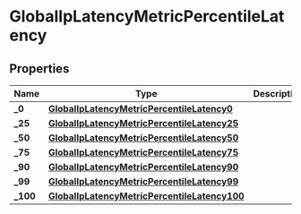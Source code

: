 

# GlobalIpLatencyMetricPercentileLatency


## Properties

| Name | Type | Description | Notes |
|------------ | ------------- | ------------- | -------------|
|**_0** | [**GlobalIpLatencyMetricPercentileLatency0**](GlobalIpLatencyMetricPercentileLatency0.md) |  |  [optional] |
|**_25** | [**GlobalIpLatencyMetricPercentileLatency25**](GlobalIpLatencyMetricPercentileLatency25.md) |  |  [optional] |
|**_50** | [**GlobalIpLatencyMetricPercentileLatency50**](GlobalIpLatencyMetricPercentileLatency50.md) |  |  [optional] |
|**_75** | [**GlobalIpLatencyMetricPercentileLatency75**](GlobalIpLatencyMetricPercentileLatency75.md) |  |  [optional] |
|**_90** | [**GlobalIpLatencyMetricPercentileLatency90**](GlobalIpLatencyMetricPercentileLatency90.md) |  |  [optional] |
|**_99** | [**GlobalIpLatencyMetricPercentileLatency99**](GlobalIpLatencyMetricPercentileLatency99.md) |  |  [optional] |
|**_100** | [**GlobalIpLatencyMetricPercentileLatency100**](GlobalIpLatencyMetricPercentileLatency100.md) |  |  [optional] |



